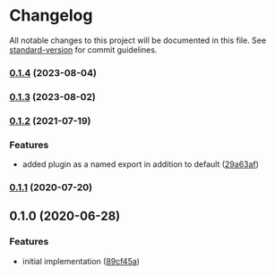 # Changelog

All notable changes to this project will be documented in this file. See [standard-version](https://github.com/conventional-changelog/standard-version) for commit guidelines.

### [0.1.4](https://github.com/toolbuilder/rollup-plugin-commands/compare/v0.1.3...v0.1.4) (2023-08-04)

### [0.1.3](https://github.com/toolbuilder/rollup-plugin-commands/compare/v0.1.2...v0.1.3) (2023-08-02)

### [0.1.2](https://github.com/toolbuilder/rollup-plugin-commands/compare/v0.1.1...v0.1.2) (2021-07-19)


### Features

* added plugin as a named export in addition to default ([29a63af](https://github.com/toolbuilder/rollup-plugin-commands/commit/29a63af56105f188fa4dfd29b4a8f79c332e1730))

### [0.1.1](https://github.com/toolbuilder/rollup-plugin-commands/compare/v0.1.0...v0.1.1) (2020-07-20)

## 0.1.0 (2020-06-28)


### Features

* initial implementation ([89cf45a](https://github.com/toolbuilder/rollup-plugin-commands/commit/89cf45ae6efb4aa4f0d8b6f19432dc91b0cb9f4c))
